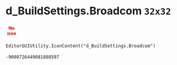# d_BuildSettings.Broadcom `32x32`
<img src="/img/d_BuildSettings.Broadcom.png" width=32 height=32>

``` CSharp
EditorGUIUtility.IconContent("d_BuildSettings.Broadcom")
```
```
-9008726449081888597
```
